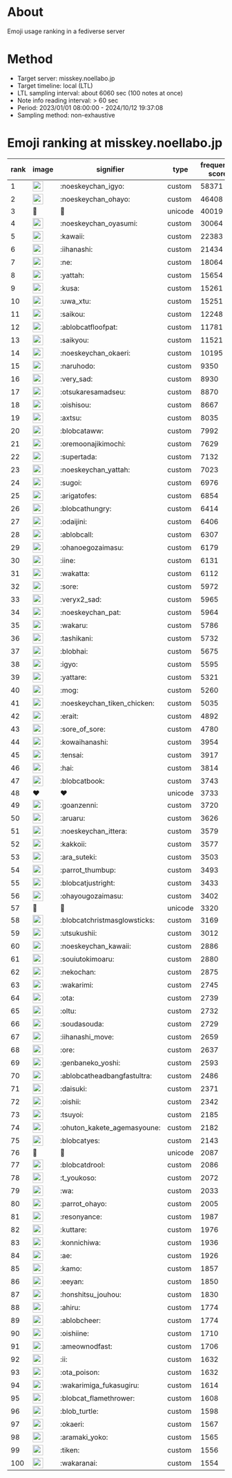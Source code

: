 # About
Emoji usage ranking in a fediverse server

# Method
- Target server: misskey.noellabo.jp
- Target timeline: local (LTL)
- LTL sampling interval: about 6060 sec (100 notes at once)
- Note info reading interval: > 60 sec
- Period: 2023/01/01 08:00:00 - 2024/10/12 19:37:08 
- Sampling method: non-exhaustive

# Emoji ranking at misskey.noellabo.jp

|rank|image|signifier|type|frequency score|
|----|----|----|----|----|
|1|<img height="24" src="https://misskey.noellabo.jp/emoji/noeskeychan_igyo.webp">|:noeskeychan_igyo:|custom|58371|
|2|<img height="24" src="https://misskey.noellabo.jp/emoji/noeskeychan_ohayo.webp">|:noeskeychan_ohayo:|custom|46408|
|3|🎉|🎉|unicode|40019|
|4|<img height="24" src="https://misskey.noellabo.jp/emoji/noeskeychan_oyasumi.webp">|:noeskeychan_oyasumi:|custom|30064|
|5|<img height="24" src="https://misskey.noellabo.jp/emoji/kawaii.webp">|:kawaii:|custom|22383|
|6|<img height="24" src="https://misskey.noellabo.jp/emoji/iihanashi.webp">|:iihanashi:|custom|21434|
|7|<img height="24" src="https://misskey.noellabo.jp/emoji/ne.webp">|:ne:|custom|18064|
|8|<img height="24" src="https://misskey.noellabo.jp/emoji/yattah.webp">|:yattah:|custom|15654|
|9|<img height="24" src="https://misskey.noellabo.jp/emoji/kusa.webp">|:kusa:|custom|15261|
|10|<img height="24" src="https://misskey.noellabo.jp/emoji/uwa_xtu.webp">|:uwa_xtu:|custom|15251|
|11|<img height="24" src="https://misskey.noellabo.jp/emoji/saikou.webp">|:saikou:|custom|12248|
|12|<img height="24" src="https://misskey.noellabo.jp/emoji/ablobcatfloofpat.webp">|:ablobcatfloofpat:|custom|11781|
|13|<img height="24" src="https://misskey.noellabo.jp/emoji/saikyou.webp">|:saikyou:|custom|11521|
|14|<img height="24" src="https://misskey.noellabo.jp/emoji/noeskeychan_okaeri.webp">|:noeskeychan_okaeri:|custom|10195|
|15|<img height="24" src="https://misskey.noellabo.jp/emoji/naruhodo.webp">|:naruhodo:|custom|9350|
|16|<img height="24" src="https://misskey.noellabo.jp/emoji/very_sad.webp">|:very_sad:|custom|8930|
|17|<img height="24" src="https://misskey.noellabo.jp/emoji/otsukaresamadseu.webp">|:otsukaresamadseu:|custom|8870|
|18|<img height="24" src="https://misskey.noellabo.jp/emoji/oishisou.webp">|:oishisou:|custom|8667|
|19|<img height="24" src="https://misskey.noellabo.jp/emoji/axtsu.webp">|:axtsu:|custom|8035|
|20|<img height="24" src="https://misskey.noellabo.jp/emoji/blobcataww.webp">|:blobcataww:|custom|7992|
|21|<img height="24" src="https://misskey.noellabo.jp/emoji/oremoonajikimochi.webp">|:oremoonajikimochi:|custom|7629|
|22|<img height="24" src="https://misskey.noellabo.jp/emoji/supertada.webp">|:supertada:|custom|7132|
|23|<img height="24" src="https://misskey.noellabo.jp/emoji/noeskeychan_yattah.webp">|:noeskeychan_yattah:|custom|7023|
|24|<img height="24" src="https://misskey.noellabo.jp/emoji/sugoi.webp">|:sugoi:|custom|6976|
|25|<img height="24" src="https://misskey.noellabo.jp/emoji/arigatofes.webp">|:arigatofes:|custom|6854|
|26|<img height="24" src="https://misskey.noellabo.jp/emoji/blobcathungry.webp">|:blobcathungry:|custom|6414|
|27|<img height="24" src="https://misskey.noellabo.jp/emoji/odaijini.webp">|:odaijini:|custom|6406|
|28|<img height="24" src="https://misskey.noellabo.jp/emoji/ablobcall.webp">|:ablobcall:|custom|6307|
|29|<img height="24" src="https://misskey.noellabo.jp/emoji/ohanoegozaimasu.webp">|:ohanoegozaimasu:|custom|6179|
|30|<img height="24" src="https://misskey.noellabo.jp/emoji/iine.webp">|:iine:|custom|6131|
|31|<img height="24" src="https://misskey.noellabo.jp/emoji/wakatta.webp">|:wakatta:|custom|6112|
|32|<img height="24" src="https://misskey.noellabo.jp/emoji/sore.webp">|:sore:|custom|5972|
|33|<img height="24" src="https://misskey.noellabo.jp/emoji/veryx2_sad.webp">|:veryx2_sad:|custom|5965|
|34|<img height="24" src="https://misskey.noellabo.jp/emoji/noeskeychan_pat.webp">|:noeskeychan_pat:|custom|5964|
|35|<img height="24" src="https://misskey.noellabo.jp/emoji/wakaru.webp">|:wakaru:|custom|5786|
|36|<img height="24" src="https://misskey.noellabo.jp/emoji/tashikani.webp">|:tashikani:|custom|5732|
|37|<img height="24" src="https://misskey.noellabo.jp/emoji/blobhai.webp">|:blobhai:|custom|5675|
|38|<img height="24" src="https://misskey.noellabo.jp/emoji/igyo.webp">|:igyo:|custom|5595|
|39|<img height="24" src="https://misskey.noellabo.jp/emoji/yattare.webp">|:yattare:|custom|5321|
|40|<img height="24" src="https://misskey.noellabo.jp/emoji/mog.webp">|:mog:|custom|5260|
|41|<img height="24" src="https://misskey.noellabo.jp/emoji/noeskeychan_tiken_chicken.webp">|:noeskeychan_tiken_chicken:|custom|5035|
|42|<img height="24" src="https://misskey.noellabo.jp/emoji/erait.webp">|:erait:|custom|4892|
|43|<img height="24" src="https://misskey.noellabo.jp/emoji/sore_of_sore.webp">|:sore_of_sore:|custom|4780|
|44|<img height="24" src="https://misskey.noellabo.jp/emoji/kowaihanashi.webp">|:kowaihanashi:|custom|3954|
|45|<img height="24" src="https://misskey.noellabo.jp/emoji/tensai.webp">|:tensai:|custom|3917|
|46|<img height="24" src="https://misskey.noellabo.jp/emoji/hai.webp">|:hai:|custom|3814|
|47|<img height="24" src="https://misskey.noellabo.jp/emoji/blobcatbook.webp">|:blobcatbook:|custom|3743|
|48|❤|❤|unicode|3733|
|49|<img height="24" src="https://misskey.noellabo.jp/emoji/goanzenni.webp">|:goanzenni:|custom|3720|
|50|<img height="24" src="https://misskey.noellabo.jp/emoji/aruaru.webp">|:aruaru:|custom|3626|
|51|<img height="24" src="https://misskey.noellabo.jp/emoji/noeskeychan_ittera.webp">|:noeskeychan_ittera:|custom|3579|
|52|<img height="24" src="https://misskey.noellabo.jp/emoji/kakkoii.webp">|:kakkoii:|custom|3577|
|53|<img height="24" src="https://misskey.noellabo.jp/emoji/ara_suteki.webp">|:ara_suteki:|custom|3503|
|54|<img height="24" src="https://misskey.noellabo.jp/emoji/parrot_thumbup.webp">|:parrot_thumbup:|custom|3493|
|55|<img height="24" src="https://misskey.noellabo.jp/emoji/blobcatjustright.webp">|:blobcatjustright:|custom|3433|
|56|<img height="24" src="https://misskey.noellabo.jp/emoji/ohayougozaimasu.webp">|:ohayougozaimasu:|custom|3402|
|57|🍗|🍗|unicode|3320|
|58|<img height="24" src="https://misskey.noellabo.jp/emoji/blobcatchristmasglowsticks.webp">|:blobcatchristmasglowsticks:|custom|3169|
|59|<img height="24" src="https://misskey.noellabo.jp/emoji/utsukushii.webp">|:utsukushii:|custom|3012|
|60|<img height="24" src="https://misskey.noellabo.jp/emoji/noeskeychan_kawaii.webp">|:noeskeychan_kawaii:|custom|2886|
|61|<img height="24" src="https://misskey.noellabo.jp/emoji/souiutokimoaru.webp">|:souiutokimoaru:|custom|2880|
|62|<img height="24" src="https://misskey.noellabo.jp/emoji/nekochan.webp">|:nekochan:|custom|2875|
|63|<img height="24" src="https://misskey.noellabo.jp/emoji/wakarimi.webp">|:wakarimi:|custom|2745|
|64|<img height="24" src="https://misskey.noellabo.jp/emoji/ota.webp">|:ota:|custom|2739|
|65|<img height="24" src="https://misskey.noellabo.jp/emoji/oltu.webp">|:oltu:|custom|2732|
|66|<img height="24" src="https://misskey.noellabo.jp/emoji/soudasouda.webp">|:soudasouda:|custom|2729|
|67|<img height="24" src="https://misskey.noellabo.jp/emoji/iihanashi_move.webp">|:iihanashi_move:|custom|2659|
|68|<img height="24" src="https://misskey.noellabo.jp/emoji/ore.webp">|:ore:|custom|2637|
|69|<img height="24" src="https://misskey.noellabo.jp/emoji/genbaneko_yoshi.webp">|:genbaneko_yoshi:|custom|2593|
|70|<img height="24" src="https://misskey.noellabo.jp/emoji/ablobcatheadbangfastultra.webp">|:ablobcatheadbangfastultra:|custom|2486|
|71|<img height="24" src="https://misskey.noellabo.jp/emoji/daisuki.webp">|:daisuki:|custom|2371|
|72|<img height="24" src="https://misskey.noellabo.jp/emoji/oishii.webp">|:oishii:|custom|2342|
|73|<img height="24" src="https://misskey.noellabo.jp/emoji/tsuyoi.webp">|:tsuyoi:|custom|2185|
|74|<img height="24" src="https://misskey.noellabo.jp/emoji/ohuton_kakete_agemasyoune.webp">|:ohuton_kakete_agemasyoune:|custom|2182|
|75|<img height="24" src="https://misskey.noellabo.jp/emoji/blobcatyes.webp">|:blobcatyes:|custom|2143|
|76|👀|👀|unicode|2087|
|77|<img height="24" src="https://misskey.noellabo.jp/emoji/blobcatdrool.webp">|:blobcatdrool:|custom|2086|
|78|<img height="24" src="https://misskey.noellabo.jp/emoji/t_youkoso.webp">|:t_youkoso:|custom|2072|
|79|<img height="24" src="https://misskey.noellabo.jp/emoji/wa.webp">|:wa:|custom|2033|
|80|<img height="24" src="https://misskey.noellabo.jp/emoji/parrot_ohayo.webp">|:parrot_ohayo:|custom|2005|
|81|<img height="24" src="https://misskey.noellabo.jp/emoji/resonyance.webp">|:resonyance:|custom|1987|
|82|<img height="24" src="https://misskey.noellabo.jp/emoji/kuttare.webp">|:kuttare:|custom|1976|
|83|<img height="24" src="https://misskey.noellabo.jp/emoji/konnichiwa.webp">|:konnichiwa:|custom|1936|
|84|<img height="24" src="https://misskey.noellabo.jp/emoji/ae.webp">|:ae:|custom|1926|
|85|<img height="24" src="https://misskey.noellabo.jp/emoji/kamo.webp">|:kamo:|custom|1857|
|86|<img height="24" src="https://misskey.noellabo.jp/emoji/eeyan.webp">|:eeyan:|custom|1850|
|87|<img height="24" src="https://misskey.noellabo.jp/emoji/honshitsu_jouhou.webp">|:honshitsu_jouhou:|custom|1830|
|88|<img height="24" src="https://misskey.noellabo.jp/emoji/ahiru.webp">|:ahiru:|custom|1774|
|89|<img height="24" src="https://misskey.noellabo.jp/emoji/ablobcheer.webp">|:ablobcheer:|custom|1774|
|90|<img height="24" src="https://misskey.noellabo.jp/emoji/oishiine.webp">|:oishiine:|custom|1710|
|91|<img height="24" src="https://misskey.noellabo.jp/emoji/ameownodfast.webp">|:ameownodfast:|custom|1706|
|92|<img height="24" src="https://misskey.noellabo.jp/emoji/ii.webp">|:ii:|custom|1632|
|93|<img height="24" src="https://misskey.noellabo.jp/emoji/ota_poison.webp">|:ota_poison:|custom|1632|
|94|<img height="24" src="https://misskey.noellabo.jp/emoji/wakarimiga_fukasugiru.webp">|:wakarimiga_fukasugiru:|custom|1614|
|95|<img height="24" src="https://misskey.noellabo.jp/emoji/blobcat_flamethrower.webp">|:blobcat_flamethrower:|custom|1608|
|96|<img height="24" src="https://misskey.noellabo.jp/emoji/blob_turtle.webp">|:blob_turtle:|custom|1598|
|97|<img height="24" src="https://misskey.noellabo.jp/emoji/okaeri.webp">|:okaeri:|custom|1567|
|98|<img height="24" src="https://misskey.noellabo.jp/emoji/aramaki_yoko.webp">|:aramaki_yoko:|custom|1565|
|99|<img height="24" src="https://misskey.noellabo.jp/emoji/tiken.webp">|:tiken:|custom|1556|
|100|<img height="24" src="https://misskey.noellabo.jp/emoji/wakaranai.webp">|:wakaranai:|custom|1554|
